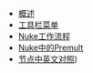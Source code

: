 * [概述](nuke/baseWorkflow/README.md "nuke")
* [工具栏菜单](nuke/baseWorkflow/toolInc.md)
* [Nuke工作流程](nuke/baseWorkflow/nukeWork.md)
* [Nuke中的Premult](nuke/baseWorkflow/Premult.md)
* [节点中英文对照](nuke/baseWorkflow/nodeZhCN.md))

